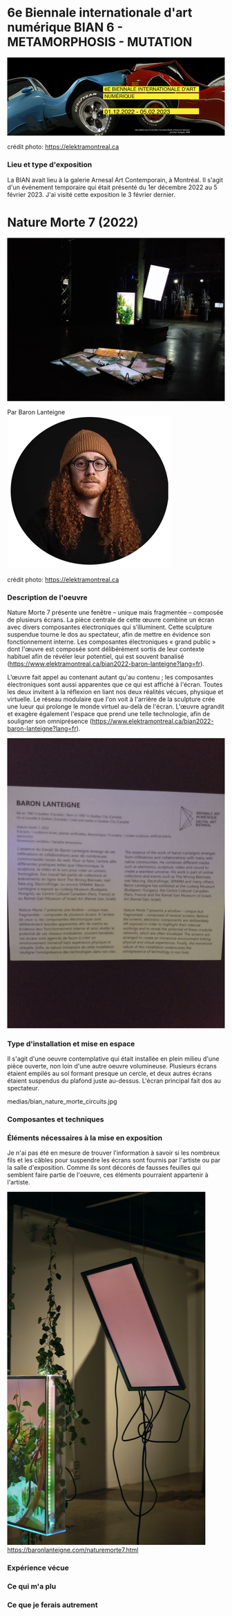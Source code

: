 # 6e Biennale internationale d'art numérique BIAN 6 - METAMORPHOSIS - MUTATION

![Affiche BIAN](medias/affiche_bian.png)

crédit photo: https://elektramontreal.ca

### Lieu et type d'exposition
La BIAN avait lieu à la galerie Arnesal Art Contemporain, à Montréal. Il s'agit d'un événement temporaire qui était présenté du 1er décembre 2022 au 5 février 2023. J'ai visité cette exposition le 3 février dernier.

# Nature Morte 7 (2022)
![Vue d'ensemble](medias/bian_nature_morte_ensemble.jpg)

Par Baron Lanteigne 
![Baron Lanteigne](medias/baron_lanteigne.png)

crédit photo: https://elektramontreal.ca

### Description de l'oeuvre
Nature Morte 7 présente une fenêtre – unique mais fragmentée – composée de plusieurs écrans. La pièce centrale de cette œuvre combine un écran avec divers composantes électroniques qui s’illuminent. Cette sculpture suspendue tourne le dos au spectateur, afin de mettre en évidence son fonctionnement interne. Les composantes électroniques « grand public » dont l'œuvre est composée sont délibérément sortis de leur contexte habituel afin de révéler leur potentiel, qui est souvent banalisé (https://www.elektramontreal.ca/bian2022-baron-lanteigne?lang=fr). 

L’œuvre fait appel au contenant autant qu'au contenu ; les composantes électroniques sont aussi apparentes que ce qui est affiché à l'écran. Toutes les deux invitent à la réflexion en liant nos deux réalités vécues, physique et virtuelle. Le réseau modulaire que l'on voit à l'arrière de la sculpture crée une lueur qui prolonge le monde virtuel au-delà de l'écran. L'œuvre agrandit et exagère également l'espace que prend une telle technologie, afin de souligner son omniprésence (https://www.elektramontreal.ca/bian2022-baron-lanteigne?lang=fr).

![Cartel](medias/bian1_nature_morte_cartel.jpg)

### Type d'installation et mise en espace
Il s'agit d'une oeuvre contemplative qui était installée en plein milieu d'une pièce ouverte, non loin d'une autre oeuvre volumineuse. Plusieurs écrans étaient empilés au sol formant presque un cercle, et deux autres écrans étaient suspendus du plafond juste au-dessus. L'écran principal fait dos au spectateur. 

medias/bian_nature_morte_circuits.jpg

### Composantes et techniques

### Éléments nécessaires à la mise en exposition
Je n'ai pas été en mesure de trouver l'information à savoir si les nombreux fils et les câbles pour suspendre les écrans sont fournis par l'artiste ou par la salle d'exposition. Comme ils sont décorés de fausses feuilles qui semblent faire partie de l'oeuvre, ces éléments pourraient appartenir à l'artiste. 

![Câbles et fils](medias/nature_morte_fil.png) https://baronlanteigne.com/naturemorte7.html

### Expérience vécue

### Ce qui m'a plu

### Ce que je ferais autrement
